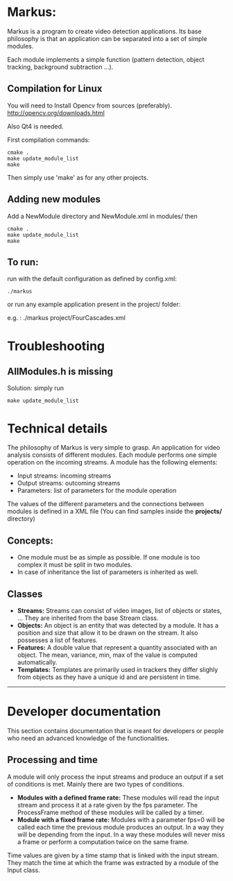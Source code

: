 Markus:
=======

Markus is a program to create video detection applications. Its base philosophy is that an application can be separated into a set of simple modules. 

Each module implements a simple function (pattern detection, object tracking, background subtraction ...).

Compilation for Linux
---------------------
You will need to Install Opencv from sources (preferably). 
	http://opencv.org/downloads.html

Also Qt4 is needed.

First compilation commands:

	cmake .
	make update_module_list
	make

Then simply use 'make' as for any other projects. 

Adding new modules
------------------
Add a NewModule directory and NewModule.xml in modules/
then

	cmake .
	make update_module_list
	make

To run:
-------

run with the default configuration as defined by config.xml:

	./markus 

or run any example application present in the project/ folder:

e.g. : 
	./markus project/FourCascades.xml


Troubleshooting
===============

AllModules.h is missing
-----------------------
Solution:  simply run 

	make update_module_list

Technical details
=================

The philosophy of Markus is very simple to grasp. An application for video analysis consists of different modules. Each module performs one simple operation on the incoming streams. A module has the following elements:

- Input streams: incoming streams
- Output streams: outcoming streams
- Parameters: list of parameters for the module operation

The values of the different parameters and the connections between modules is defined in a XML file (You can find samples inside the **projects/** directory)

Concepts:
---------
- One module must be as simple as possible. If one module is too complex it must be split in two modules.
- In case of inheritance the list of parameters is inherited as well.


Classes
-------
- **Streams:** Streams can consist of video images, list of objects or states, ... They are inherited from the base Stream class. 
- **Objects:** An object is an entity that was detected by a module. It has a position and size that allow it to be drawn on the stream. It also possesses a list of features.
- **Features:** A double value that represent a quantity associated with an object. The mean, variance, min, max of the value is computed automatically. 
- **Templates:** Templates are primarily used in trackers they differ slighly from objects as they have a unique id and are persistent in time.

--------------------------------------------------------------------------------
Developer documentation
=======================
This section contains documentation that is meant for developers or people who need an advanced knowledge of the functionalities.

Processing and time
-------------------
A module will only process the input streams and produce an output if a set of conditions is met. Mainly there are two types of conditions.

- **Modules with a defined frame rate:** These modules will read the input stream and process it at a rate given by the fps parameter. The ProcessFrame method of these modules will be called by a timer.
- **Module with a fixed frame rate:** Modules with a parameter fps=0 will be called each time the previous module produces an output. In a way they will be depending from the input. In a way these modules will never miss a frame or perform a computation twice on the same frame.

Time values are given by a time stamp that is linked with the input stream. They match the time at which the frame was extracted by a module of the Input class.







	
